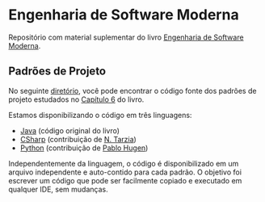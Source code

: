 # Engenharia de Software Moderna

Repositório com material suplementar do livro [Engenharia de Software Moderna](https://engsoftmoderna.info/).

## Padrões de Projeto

No seguinte [diretório](https://github.com/aserg-ufmg/engsoftmoderna/tree/master/design-patterns), você pode encontrar o código fonte dos padrões de projeto estudados no [Capítulo 6](https://engsoftmoderna.info/cap6.html) do livro.

Estamos disponibilizando o código em três linguagens:

* [Java](https://github.com/aserg-ufmg/engsoftmoderna/tree/master/design-patterns/Java) (código original do livro)
* [CSharp](https://github.com/aserg-ufmg/engsoftmoderna/tree/master/design-patterns/CSharp) (contribuição de [N. Tarzia](https://github.com/nicolastarzia/))
* [Python](https://github.com/aserg-ufmg/engsoftmoderna/tree/master/design-patterns/Python) (contribuição de [Pablo Hugen](https://github.com/Tomcat-42/))

Independentemente da linguagem, o código é disponibilizado em um arquivo independente e auto-contido para cada padrão. O objetivo foi escrever um código que pode ser facilmente copiado e executado em qualquer IDE, sem mudanças.
